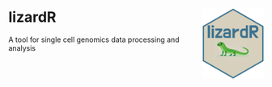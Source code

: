# lizardR <a href="https://github.com/256wangliu/lizardR/"><img src="man/figures/lizardR.png" align="right" height="139" alt="lizardR website" /></a>
A tool for single cell genomics data processing and analysis
